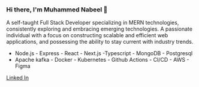 ### Hi there, I'm Muhammed Nabeel 👋
A self-taught Full Stack Developer specializing in MERN technologies, consistently exploring and embracing emerging technologies. A passionate individual with a focus on constructing scalable and efficient web applications, and possessing the ability to stay current with industry trends.

- Node.js - Express - React - Next.js -Typescript - MongoDB - Postgresql
- Apache kafka - Docker - Kubernetes - Github Actions - CI/CD - AWS - Figma 

[Linked In](https://www.linkedin.com/in/muhammed-nabeel-b71279254/)
